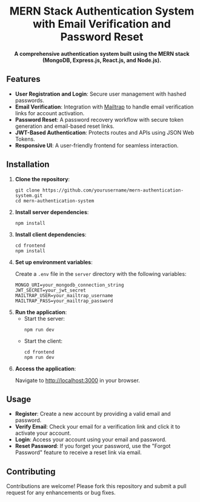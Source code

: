 <h1 align="center">MERN Stack Authentication System with Email Verification and Password Reset</h1>

<p align="center">
  <strong>A comprehensive authentication system built using the MERN stack (MongoDB, Express.js, React.js, and Node.js).</strong>
</p>

<h2>Features</h2>
<ul>
  <li><strong>User Registration and Login</strong>: Secure user management with hashed passwords.</li>
  <li><strong>Email Verification</strong>: Integration with <a href="https://mailtrap.io/">Mailtrap</a> to handle email verification links for account activation.</li>
  <li><strong>Password Reset</strong>: A password recovery workflow with secure token generation and email-based reset links.</li>
  <li><strong>JWT-Based Authentication</strong>: Protects routes and APIs using JSON Web Tokens.</li>
  <li><strong>Responsive UI</strong>: A user-friendly frontend for seamless interaction.</li>
</ul>

<h2>Installation</h2>
<ol>
  <li><strong>Clone the repository</strong>:
    <pre><code>git clone https://github.com/yourusername/mern-authentication-system.git
cd mern-authentication-system
</code></pre>
  </li>
  <li><strong>Install server dependencies</strong>:
    <pre><code>npm install
</code></pre>
  </li>
  <li><strong>Install client dependencies</strong>:
    <pre><code>cd frontend
npm install
</code></pre>
  </li>
  <li><strong>Set up environment variables</strong>:
    <p>Create a <code>.env</code> file in the <code>server</code> directory with the following variables:</p>
    <pre><code>MONGO_URI=your_mongodb_connection_string
JWT_SECRET=your_jwt_secret
MAILTRAP_USER=your_mailtrap_username
MAILTRAP_PASS=your_mailtrap_password
</code></pre>
  </li>
  <li><strong>Run the application</strong>:
    <ul>
      <li>Start the server:
        <pre><code>npm run dev
</code></pre>
      </li>
      <li>Start the client:
        <pre><code>cd frontend
npm run dev
</code></pre>
      </li>
    </ul>
  </li>
  <li><strong>Access the application</strong>:
    <p>Navigate to <a href="http://localhost:3000">http://localhost:3000</a> in your browser.</p>
  </li>
</ol>

<h2>Usage</h2>
<ul>
  <li><strong>Register</strong>: Create a new account by providing a valid email and password.</li>
  <li><strong>Verify Email</strong>: Check your email for a verification link and click it to activate your account.</li>
  <li><strong>Login</strong>: Access your account using your email and password.</li>
  <li><strong>Reset Password</strong>: If you forget your password, use the "Forgot Password" feature to receive a reset link via email.</li>
</ul>

<h2>Contributing</h2>
<p>Contributions are welcome! Please fork this repository and submit a pull request for any enhancements or bug fixes.</p>

